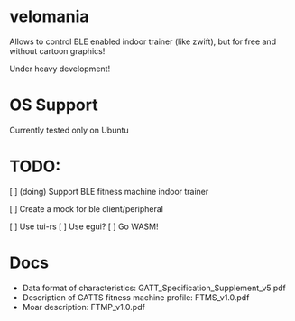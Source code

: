 # velomania
Allows to control BLE enabled indoor trainer (like zwift), but for free and without cartoon graphics!

Under heavy development!
# OS Support
Currently tested only on Ubuntu

# TODO:
[ ] (doing) Support BLE fitness machine indoor trainer

[ ] Create a mock for ble client/peripheral

[ ] Use tui-rs
[ ] Use egui?
[ ] Go WASM!

# Docs
- Data format of characteristics: GATT_Specification_Supplement_v5.pdf
- Description of GATTS fitness machine profile: FTMS_v1.0.pdf
- Moar description: FTMP_v1.0.pdf


